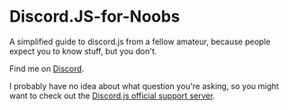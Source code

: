 # Discord.JS-for-Noobs
A simplified guide to discord.js from a fellow amateur, because people expect you to know stuff, but you don't.


Find me on [Discord](https://discord.gg/pwgH5bKhv4).

I probably have no idea about what question you're asking, so you might want to check out the [Discord.js official support server](https://discord.gg/djs).
